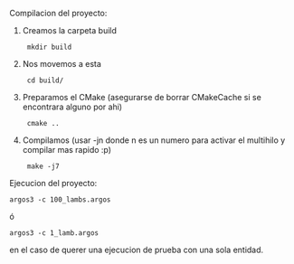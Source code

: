 Compilacion del proyecto:

1) Creamos la carpeta build

		mkdir build

2) Nos movemos a esta

		cd build/

3) Preparamos el CMake (asegurarse de borrar CMakeCache si se encontrara alguno por ahi)

		cmake ..

4) Compilamos (usar -jn donde n es un numero para activar el multihilo y compilar mas rapido :p)

		make -j7



Ejecucion del proyecto:

	argos3 -c 100_lambs.argos

ó

	argos3 -c 1_lamb.argos


en el caso de querer una ejecucion de prueba con una sola entidad.
